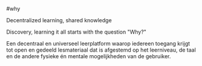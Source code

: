 #why

Decentralized learning, shared knowledge

Discovery, learning it all starts with the question "Why?"

Een decentraal en universeel leerplatform waarop iedereen toegang krijgt tot open en gedeeld lesmateriaal dat is afgestemd op het leerniveau, de taal en de andere fysieke én mentale mogelijkheden van de gebruiker.
